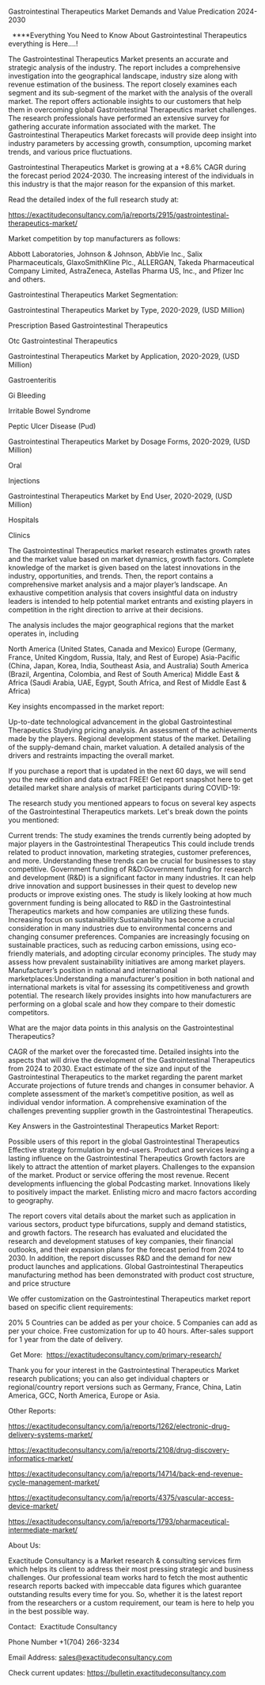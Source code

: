 Gastrointestinal Therapeutics Market Demands and Value Predication 2024-2030

  ****Everything You Need to Know About Gastrointestinal Therapeutics everything is Here....!

The Gastrointestinal Therapeutics Market presents an accurate and strategic analysis of the industry. The report includes a comprehensive investigation into the geographical landscape, industry size along with revenue estimation of the business. The report closely examines each segment and its sub-segment of the market with the analysis of the overall market. The report offers actionable insights to our customers that help them in overcoming global Gastrointestinal Therapeutics market challenges. The research professionals have performed an extensive survey for gathering accurate information associated with the market. The Gastrointestinal Therapeutics Market forecasts will provide deep insight into industry parameters by accessing growth, consumption, upcoming market trends, and various price fluctuations.

Gastrointestinal Therapeutics Market is growing at a +8.6% CAGR during the forecast period 2024-2030. The increasing interest of the individuals in this industry is that the major reason for the expansion of this market.

Read the detailed index of the full research study at:

https://exactitudeconsultancy.com/ja/reports/2915/gastrointestinal-therapeutics-market/

Market competition by top manufacturers as follows:

Abbott Laboratories, Johnson & Johnson, AbbVie Inc., Salix Pharmaceuticals, GlaxoSmithKline Plc., ALLERGAN, Takeda Pharmaceutical Company Limited, AstraZeneca, Astellas Pharma US, Inc., and Pfizer Inc and others.

Gastrointestinal Therapeutics Market Segmentation:

Gastrointestinal Therapeutics Market by Type, 2020-2029, (USD Million)

Prescription Based Gastrointestinal Therapeutics

Otc Gastrointestinal Therapeutics

Gastrointestinal Therapeutics Market by Application, 2020-2029, (USD Million)

Gastroenteritis

Gi Bleeding

Irritable Bowel Syndrome

Peptic Ulcer Disease (Pud)

Gastrointestinal Therapeutics Market by Dosage Forms, 2020-2029, (USD Million)

Oral

Injections

Gastrointestinal Therapeutics Market by End User, 2020-2029, (USD Million)

Hospitals

Clinics

The Gastrointestinal Therapeutics market research estimates growth rates and the market value based on market dynamics, growth factors. Complete knowledge of the market is given based on the latest innovations in the industry, opportunities, and trends. Then, the report contains a comprehensive market analysis and a major player’s landscape. An exhaustive competition analysis that covers insightful data on industry leaders is intended to help potential market entrants and existing players in competition in the right direction to arrive at their decisions.

The analysis includes the major geographical regions that the market operates in, including

North America (United States, Canada and Mexico)
Europe (Germany, France, United Kingdom, Russia, Italy, and Rest of Europe)
Asia-Pacific (China, Japan, Korea, India, Southeast Asia, and Australia)
South America (Brazil, Argentina, Colombia, and Rest of South America)
Middle East & Africa (Saudi Arabia, UAE, Egypt, South Africa, and Rest of Middle East & Africa)

Key insights encompassed in the market report:

Up-to-date technological advancement in the global Gastrointestinal Therapeutics
Studying pricing analysis.
An assessment of the achievements made by the players.
Regional development status of the market.
Detailing of the supply-demand chain, market valuation.
A detailed analysis of the drivers and restraints impacting the overall market.

If you purchase a report that is updated in the next 60 days, we will send you the new edition and data extract FREE! Get report snapshot here to get detailed market share analysis of market participants during COVID-19:

The research study you mentioned appears to focus on several key aspects of the Gastrointestinal Therapeutics markets. Let's break down the points you mentioned:

Current trends: The study examines the trends currently being adopted by major players in the Gastrointestinal Therapeutics This could include trends related to product innovation, marketing strategies, customer preferences, and more. Understanding these trends can be crucial for businesses to stay competitive.
Government funding of R&D:Government funding for research and development (R&D) is a significant factor in many industries. It can help drive innovation and support businesses in their quest to develop new products or improve existing ones. The study is likely looking at how much government funding is being allocated to R&D in the Gastrointestinal Therapeutics markets and how companies are utilizing these funds.
Increasing focus on sustainability:Sustainability has become a crucial consideration in many industries due to environmental concerns and changing consumer preferences. Companies are increasingly focusing on sustainable practices, such as reducing carbon emissions, using eco-friendly materials, and adopting circular economy principles. The study may assess how prevalent sustainability initiatives are among market players.
Manufacturer’s position in national and international marketplaces:Understanding a manufacturer's position in both national and international markets is vital for assessing its competitiveness and growth potential. The research likely provides insights into how manufacturers are performing on a global scale and how they compare to their domestic competitors.

What are the major data points in this analysis on the Gastrointestinal Therapeutics?

CAGR of the market over the forecasted time.
Detailed insights into the aspects that will drive the development of the Gastrointestinal Therapeutics from 2024 to 2030.
Exact estimate of the size and input of the Gastrointestinal Therapeutics to the market regarding the parent market
Accurate projections of future trends and changes in consumer behavior. A complete assessment of the market’s competitive position, as well as individual vendor information.
A comprehensive examination of the challenges preventing supplier growth in the Gastrointestinal Therapeutics.

Key Answers in the Gastrointestinal Therapeutics Market Report:

Possible users of this report in the global Gastrointestinal Therapeutics
Effective strategy formulation by end-users.
Product and services leaving a lasting influence on the Gastrointestinal Therapeutics
Growth factors are likely to attract the attention of market players.
Challenges to the expansion of the market.
Product or service offering the most revenue.
Recent developments influencing the global Podcasting market.
Innovations likely to positively impact the market.
Enlisting micro and macro factors according to geography.

The report covers vital details about the market such as application in various sectors, product type bifurcations, supply and demand statistics, and growth factors. The research has evaluated and elucidated the research and development statuses of key companies, their financial outlooks, and their expansion plans for the forecast period from 2024 to 2030. In addition, the report discusses R&D and the demand for new product launches and applications. Global Gastrointestinal Therapeutics manufacturing method has been demonstrated with product cost structure, and price structure

We offer customization on the Gastrointestinal Therapeutics market report based on specific client requirements:

20%
5 Countries can be added as per your choice.
5 Companies can add as per your choice.
Free customization for up to 40 hours.
After-sales support for 1 year from the date of delivery.

 Get More:  https://exactitudeconsultancy.com/primary-research/

Thank you for your interest in the Gastrointestinal Therapeutics Market research publications; you can also get individual chapters or regional/country report versions such as Germany, France, China, Latin America, GCC, North America, Europe or Asia.

Other Reports:

https://exactitudeconsultancy.com/ja/reports/1262/electronic-drug-delivery-systems-market/

https://exactitudeconsultancy.com/ja/reports/2108/drug-discovery-informatics-market/

https://exactitudeconsultancy.com/ja/reports/14714/back-end-revenue-cycle-management-market/

https://exactitudeconsultancy.com/ja/reports/4375/vascular-access-device-market/

https://exactitudeconsultancy.com/ja/reports/1793/pharmaceutical-intermediate-market/

About Us:

Exactitude Consultancy is a Market research & consulting services firm which helps its client to address their most pressing strategic and business challenges. Our professional team works hard to fetch the most authentic research reports backed with impeccable data figures which guarantee outstanding results every time for you. So, whether it is the latest report from the researchers or a custom requirement, our team is here to help you in the best possible way.

Contact:  Exactitude Consultancy

Phone Number +1(704) 266-3234

Email Address: sales@exactitudeconsultancy.com

Check current updates: https://bulletin.exactitudeconsultancy.com
